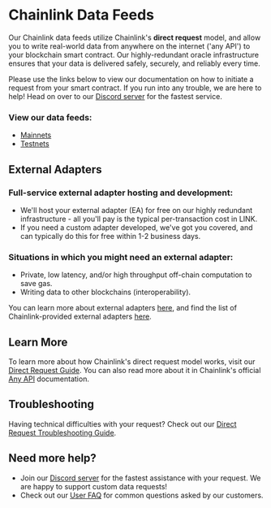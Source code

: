 # Chainlink Data Feeds

Our Chainlink data feeds utilize Chainlink's **direct request** model, and allow you to write real-world data from anywhere on the internet ('any API') to your blockchain smart contract. Our highly-redundant oracle infrastructure ensures that your data is delivered safely, securely, and reliably every time. 

Please use the links below to view our documentation on how to initiate a request from your smart contract. If you run into any trouble, we are here to help! Head on over to our [Discord server](https://discord.gg/AJ66pRz4) for the fastest service.

### View our data feeds:

* [Mainnets](/services/direct-request-jobs/mainnets/)
* [Testnets](/services/direct-request-jobs/testnets/)

## External Adapters

### Full-service external adapter hosting and development:

* We'll host your external adapter (EA) for free on our highly redundant infrastructure - all you'll pay is the typical per-transaction cost in LINK.
* If you need a custom adapter developed, we've got you covered, and can typically do this for free within 1-2 business days.

### Situations in which you might need an external adapter:
* Private, low latency, and/or high throughput off-chain computation to save gas.
* Writing data to other blockchains (interoperability).

You can learn more about external adapters [here](https://docs.chain.link/chainlink-nodes/external-adapters/external-adapters), and find the list of Chainlink-provided external adapters [here](https://github.com/smartcontractkit/external-adapters-js/tree/main/packages/sources).

## Learn More

To learn more about how Chainlink's direct request model works, visit our [Direct Request Guide](/knowledgebase/Direct-Request-Guide). You can also read more about it in Chainlink's official [Any API](https://docs.chain.link/any-api/introduction) documentation.

## Troubleshooting

Having technical difficulties with your request? Check out our [Direct Request Troubleshooting Guide](/knowledgebase/faq/Chainlink-Users#direct-request-job-troubleshooting).

## Need more help?
* Join our [Discord server](https://discord.gg/AJ66pRz4) for the fastest assistance with your request. We are happy to support custom data requests!
* Check out our [User FAQ](/knowledgebase/faq/Chainlink-Users "FAQ - Chainlink Data Consumers") for common questions asked by our customers.
